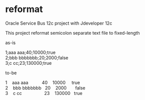 # reformat
Oracle Service Bus 12c project with Jdeveloper 12c

This project reformat semicolon separate text file to fixed-length 

as-is

1;aaa aaa;40;10000;true<br>
2;bbb bbbbbbb;20;2000;false<br>
3;c cc;23;130000;true

to-be

1 &nbsp;&nbsp;&nbsp;aaa aaa &nbsp;&nbsp;&nbsp;&nbsp;&nbsp;&nbsp;&nbsp;&nbsp;&nbsp;&nbsp;40 &nbsp;&nbsp;&nbsp;10000 &nbsp;&nbsp;&nbsp;&nbsp;true<br>
2 &nbsp;&nbsp;&nbsp;bbb bbbbbbb &nbsp;&nbsp;20&nbsp;&nbsp;&nbsp;&nbsp;2000 &nbsp;&nbsp;&nbsp;&nbsp;&nbsp;&nbsp;false<br>
3 &nbsp;&nbsp;&nbsp;c cc &nbsp;&nbsp;&nbsp;&nbsp;&nbsp;&nbsp;&nbsp;&nbsp;&nbsp;&nbsp;&nbsp;&nbsp;&nbsp;&nbsp;&nbsp;&nbsp;&nbsp;23&nbsp;&nbsp;&nbsp;&nbsp;130000 &nbsp;&nbsp;true

